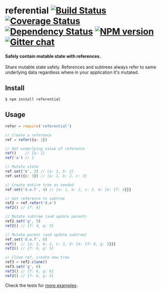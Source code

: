 # referential [![Build Status][travis-image]][travis-url] [![Coverage Status][coveralls-image]][coveralls-url] [![Dependency Status][dependency-image]][dependency-url] [![NPM version][npm-image]][npm-url]  [![Gitter chat][gitter-image]][gitter-url]
#### Safely contain mutable state with references.

Share mutable state safely. References and subtrees always refer to same
underlying data regardless where in your application it's mutated.

## Install
```bash
$ npm install referential
```

## Usage
```javascript
refer = require('referential')

// Create a reference
ref = refer({a: 1})

// Get underlying value of reference
ref()    // {a: 1}
ref('a') // 1

// Mutate state
ref.set('b', 2) // {a: 1, b: 2}
ref.set({c: 3}) // {a: 1, b: 2, c: 3}

// Create entire tree as needed
ref.set('d.e.f', 4) // {a: 1, b: 2, c: 3, d: {e: {f: 4}}}

// Get reference to subtree
ref2 = ref.refer('d.e')
ref2() // {f: 4}

// Mutate subtree (and update parent)
ref2.set('g', 5)
ref2() // {f: 4, g: 5}

// Mutate parent (and update subtree)
ref.set('d.e.f', 6)
ref()  // {a: 1, b: 2, c: 3, d: {e: {f: 6, g: 5}}}
ref2() // {f: 6, g: 5}

// Clone ref, create new tree
ref3 = ref2.clone()
ref3.set('g', 6)
ref3() // {f: 6, g: 6}
ref2() // {f: 6, g: 5}
```

Check the tests for [more examples][examples].

[examples]:         https://github.com/zeekay/referential/blob/master/test/test.coffee

[travis-image]:     https://img.shields.io/travis/zeekay/referential.svg
[travis-url]:       https://travis-ci.org/zeekay/referential
[coveralls-image]:  https://coveralls.io/repos/zeekay/referential/badge.svg?branch=master&service=github
[coveralls-url]:    https://coveralls.io/github/zeekay/referential?branch=master
[dependency-image]: https://david-dm.org/zeekay/referential
[dependency-url]:   https://david-dm.org/zeekay/referential.svg
[npm-image]:        https://img.shields.io/npm/v/referential.svg
[npm-url]:          https://www.npmjs.com/package/referential
[gitter-image]:     https://badges.gitter.im/join-chat.svg
[gitter-url]:       https://gitter.im/zeekay/hi

<!-- not used -->
[downloads-image]:     https://img.shields.io/npm/dm/referential.svg
[downloads-url]:       http://badge.fury.io/js/referential
[devdependency-image]: https://david-dm.org/zeekay/referential/dev-status.svg
[devdependency-url]:   https://david-dm.org/zeekay/referential#info=devDependencies
